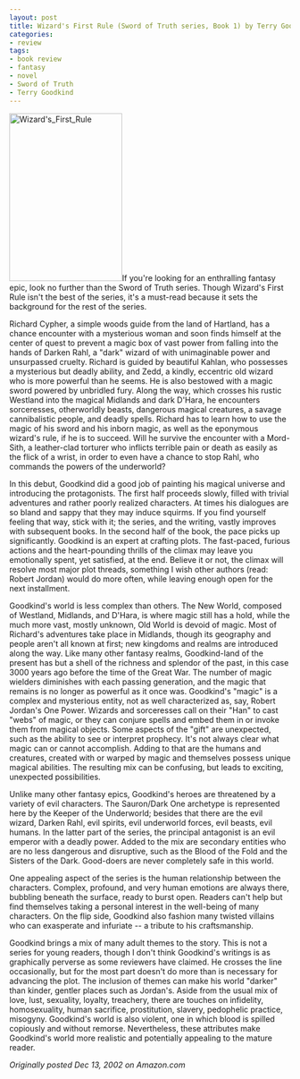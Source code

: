 ```yaml
---
layout: post
title: Wizard's First Rule (Sword of Truth series, Book 1) by Terry Goodkind
categories:
- review
tags:
- book review
- fantasy
- novel
- Sword of Truth
- Terry Goodkind
---
```

<img class="pull-left" title="Wizard's_First_Rule" src="http://yentran.isamonkey.org/gallery/images/Wizards_First_Rule-202x300.jpg" width="202" height="300" />If you're looking for an enthralling fantasy epic, look no further than the Sword of Truth series. Though Wizard's First Rule isn't the best of the series, it's a must-read because it sets the background for the rest of the series.

Richard Cypher, a simple woods guide from the land of Hartland, has a chance encounter with a mysterious woman and soon finds himself at the center of quest to prevent a magic box of vast power from falling into the hands of Darken Rahl, a "dark" wizard of with unimaginable power and unsurpassed cruelty. Richard is guided by beautiful Kahlan, who possesses a mysterious but deadly ability, and Zedd, a kindly, eccentric old wizard who is more powerful than he seems. He is also bestowed with a magic sword powered by unbridled fury. Along the way, which crosses his rustic Westland into the magical Midlands and dark D'Hara, he encounters sorceresses, otherworldly beasts, dangerous magical creatures, a savage cannibalistic people, and deadly spells. Richard has to learn how to use the magic of his sword and his inborn magic, as well as the eponymous wizard's rule, if he is to succeed. Will he survive the encounter with a Mord-Sith, a leather-clad torturer who inflicts terrible pain or death as easily as the flick of a wrist, in order to even have a chance to stop Rahl, who commands the powers of the underworld?

In this debut, Goodkind did a good job of painting his magical universe and introducing the protagonists. The first half proceeds slowly, filled with trivial adventures and rather poorly realized characters. At times his dialogues are so bland and sappy that they may induce squirms. If you find yourself feeling that way, stick with it; the series, and the writing, vastly improves with subsequent books. In the second half of the book, the pace picks up significantly. Goodkind is an expert at crafting plots. The fast-paced, furious actions and the heart-pounding thrills of the climax may leave you emotionally spent, yet satisfied, at the end. Believe it or not, the climax will resolve most major plot threads, something I wish other authors (read: Robert Jordan) would do more often, while leaving enough open for the next installment.

Goodkind's world is less complex than others. The New World, composed of Westland, Midlands, and D'Hara, is where magic still has a hold, while the much more vast, mostly unknown, Old World is devoid of magic. Most of Richard's adventures take place in Midlands, though its geography and people aren't all known at first; new kingdoms and realms are introduced along the way. Like many other fantasy realms, Goodkind-land of the present has but a shell of the richness and splendor of the past, in this case 3000 years ago before the time of the Great War. The number of magic wielders diminishes with each passing generation, and the magic that remains is no longer as powerful as it once was. Goodkind's "magic" is a complex and mysterious entity, not as well characterized as, say, Robert Jordan's One Power. Wizards and sorceresses call on their "Han" to cast "webs" of magic, or they can conjure spells and embed them in or invoke them from magical objects. Some aspects of the "gift" are unexpected, such as the ability to see or interpret prophecy. It's not always clear what magic can or cannot accomplish. Adding to that are the humans and creatures, created with or warped by magic and themselves possess unique magical abilities. The resulting mix can be confusing, but leads to exciting, unexpected possibilities.

Unlike many other fantasy epics, Goodkind's heroes are threatened by a variety of evil characters. The Sauron/Dark One archetype is represented here by the Keeper of the Underworld; besides that there are the evil wizard, Darken Rahl, evil spirits, evil underworld forces, evil beasts, evil humans. In the latter part of the series, the principal antagonist is an evil emperor with a deadly power. Added to the mix are secondary entities who are no less dangerous and disruptive, such as the Blood of the Fold and the Sisters of the Dark. Good-doers are never completely safe in this world.

One appealing aspect of the series is the human relationship between the characters. Complex, profound, and very human emotions are always there, bubbling beneath the surface, ready to burst open. Readers can't help but find themselves taking a personal interest in the well-being of many characters. On the flip side, Goodkind also fashion many twisted villains who can exasperate and infuriate -- a tribute to his craftsmanship.

Goodkind brings a mix of many adult themes to the story. This is not a series for young readers, though I don't think Goodkind's writings is as graphically perverse as some reviewers have claimed. He crosses the line occasionally, but for the most part doesn't do more than is necessary for advancing the plot. The inclusion of themes can make his world "darker" than kinder, gentler places such as Jordan's. Aside from the usual mix of love, lust, sexuality, loyalty, treachery, there are touches on infidelity, homosexuality, human sacrifice, prostitution, slavery, pedophelic practice, misogyny. Goodkind's world is also violent, one in which blood is spilled copiously and without remorse. Nevertheless, these attributes make Goodkind's world more realistic and potentially appealing to the mature reader.

*Originally posted Dec 13, 2002 on Amazon.com*
